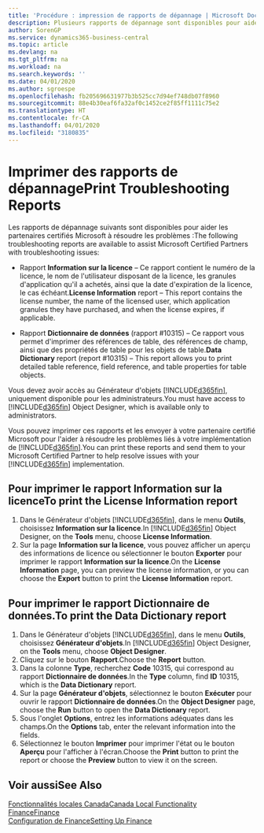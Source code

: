 ```yaml
---
title: 'Procédure : impression de rapports de dépannage | Microsoft Docs'
description: Plusieurs rapports de dépannage sont disponibles pour aider les partenaires certifiés Microsoft à résoudre les problèmes.
author: SorenGP
ms.service: dynamics365-business-central
ms.topic: article
ms.devlang: na
ms.tgt_pltfrm: na
ms.workload: na
ms.search.keywords: ''
ms.date: 04/01/2020
ms.author: sgroespe
ms.openlocfilehash: fb205696631977b3b525cc7d94ef748db07f8960
ms.sourcegitcommit: 88e4b30eaf6fa32af0c1452ce2f85ff1111c75e2
ms.translationtype: HT
ms.contentlocale: fr-CA
ms.lasthandoff: 04/01/2020
ms.locfileid: "3180835"
---
```

# <a name="print-troubleshooting-reports"></a><span data-ttu-id="e8203-103">Imprimer des rapports de dépannage</span><span class="sxs-lookup"><span data-stu-id="e8203-103">Print Troubleshooting Reports</span></span>
<span data-ttu-id="e8203-104">Les rapports de dépannage suivants sont disponibles pour aider les partenaires certifiés Microsoft à résoudre les problèmes :</span><span class="sxs-lookup"><span data-stu-id="e8203-104">The following troubleshooting reports are available to assist Microsoft Certified Partners with troubleshooting issues:</span></span>  

-   <span data-ttu-id="e8203-105">Rapport **Information sur la licence** – Ce rapport contient le numéro de la licence, le nom de l'utilisateur disposant de la licence, les granules d'application qu'il a achetés, ainsi que la date d'expiration de la licence, le cas échéant.</span><span class="sxs-lookup"><span data-stu-id="e8203-105">**License Information** report – This report contains the license number, the name of the licensed user, which application granules they have purchased, and when the license expires, if applicable.</span></span>  

-   <span data-ttu-id="e8203-106">Rapport **Dictionnaire de données** (rapport #10315) – Ce rapport vous permet d'imprimer des références de table, des références de champ, ainsi que des propriétés de table pour les objets de table.</span><span class="sxs-lookup"><span data-stu-id="e8203-106">**Data Dictionary** report (report #10315) – This report allows you to print detailed table reference, field reference, and table properties for table objects.</span></span>  

<span data-ttu-id="e8203-107">Vous devez avoir accès au Générateur d'objets [!INCLUDE[d365fin](../../includes/d365fin_md.md)], uniquement disponible pour les administrateurs.</span><span class="sxs-lookup"><span data-stu-id="e8203-107">You must have access to [!INCLUDE[d365fin](../../includes/d365fin_md.md)] Object Designer, which is available only to administrators.</span></span>  

<span data-ttu-id="e8203-108">Vous pouvez imprimer ces rapports et les envoyer à votre partenaire certifié Microsoft pour l'aider à résoudre les problèmes liés à votre implémentation de [!INCLUDE[d365fin](../../includes/d365fin_md.md)].</span><span class="sxs-lookup"><span data-stu-id="e8203-108">You can print these reports and send them to your Microsoft Certified Partner to help resolve issues with your [!INCLUDE[d365fin](../../includes/d365fin_md.md)] implementation.</span></span>  

## <a name="to-print-the-license-information-report"></a><span data-ttu-id="e8203-109">Pour imprimer le rapport Information sur la licence</span><span class="sxs-lookup"><span data-stu-id="e8203-109">To print the License Information report</span></span>  
1.  <span data-ttu-id="e8203-110">Dans le Générateur d'objets [!INCLUDE[d365fin](../../includes/d365fin_md.md)], dans le menu **Outils**, choisissez **Information sur la licence**.</span><span class="sxs-lookup"><span data-stu-id="e8203-110">In [!INCLUDE[d365fin](../../includes/d365fin_md.md)] Object Designer, on the **Tools** menu, choose **License Information**.</span></span>  
2.  <span data-ttu-id="e8203-111">Sur la page **Information sur la licence**, vous pouvez afficher un aperçu des informations de licence ou sélectionner le bouton **Exporter** pour imprimer le rapport **Information sur la licence**.</span><span class="sxs-lookup"><span data-stu-id="e8203-111">On the **License Information** page, you can preview the license information, or you can choose the **Export** button to print the **License Information** report.</span></span>  

## <a name="to-print-the-data-dictionary-report"></a><span data-ttu-id="e8203-112">Pour imprimer le rapport Dictionnaire de données.</span><span class="sxs-lookup"><span data-stu-id="e8203-112">To print the Data Dictionary report</span></span>  
1.  <span data-ttu-id="e8203-113">Dans le Générateur d'objets [!INCLUDE[d365fin](../../includes/d365fin_md.md)], dans le menu **Outils**, choisissez **Générateur d'objets**.</span><span class="sxs-lookup"><span data-stu-id="e8203-113">In [!INCLUDE[d365fin](../../includes/d365fin_md.md)] Object Designer, on the **Tools** menu, choose **Object Designer**.</span></span>  
2.  <span data-ttu-id="e8203-114">Cliquez sur le bouton **Rapport**.</span><span class="sxs-lookup"><span data-stu-id="e8203-114">Choose the **Report** button.</span></span>  
3.  <span data-ttu-id="e8203-115">Dans la colonne **Type**, recherchez **Code** 10315, qui correspond au rapport **Dictionnaire de données**.</span><span class="sxs-lookup"><span data-stu-id="e8203-115">In the **Type** column, find **ID** 10315, which is the **Data Dictionary** report.</span></span>  
4.  <span data-ttu-id="e8203-116">Sur la page **Générateur d'objets**, sélectionnez le bouton **Exécuter** pour ouvrir le rapport **Dictionnaire de données**.</span><span class="sxs-lookup"><span data-stu-id="e8203-116">On the **Object Designer** page, choose the **Run** button to open the **Data Dictionary** report.</span></span>  
5.  <span data-ttu-id="e8203-117">Sous l'onglet **Options**, entrez les informations adéquates dans les champs.</span><span class="sxs-lookup"><span data-stu-id="e8203-117">On the **Options** tab, enter the relevant information into the fields.</span></span>  
6.  <span data-ttu-id="e8203-118">Sélectionnez le bouton **Imprimer** pour imprimer l'état ou le bouton **Aperçu** pour l'afficher à l'écran.</span><span class="sxs-lookup"><span data-stu-id="e8203-118">Choose the **Print** button to print the report or choose the **Preview** button to view it on the screen.</span></span>  

## <a name="see-also"></a><span data-ttu-id="e8203-119">Voir aussi</span><span class="sxs-lookup"><span data-stu-id="e8203-119">See Also</span></span>  
[<span data-ttu-id="e8203-120">Fonctionnalités locales Canada</span><span class="sxs-lookup"><span data-stu-id="e8203-120">Canada Local Functionality</span></span>](canada-local-functionality.md)  
[<span data-ttu-id="e8203-121">Finance</span><span class="sxs-lookup"><span data-stu-id="e8203-121">Finance</span></span>](../../finance.md)  
[<span data-ttu-id="e8203-122">Configuration de Finance</span><span class="sxs-lookup"><span data-stu-id="e8203-122">Setting Up Finance</span></span>](../../finance.md)
